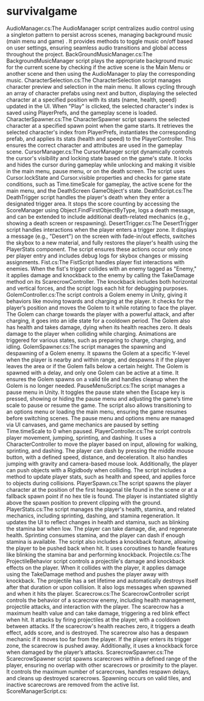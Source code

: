 # survivalgame
AudioManager.cs:The AudioManager script centralizes audio control using a singleton pattern to persist across scenes, managing background music (main menu and game) . It provides methods to toggle music on/off based on user settings, ensuring seamless audio transitions and global access throughout the project.
BackGroundMusicManager.cs:The BackgroundMusicManager script plays the appropriate background music for the current scene by checking if the active scene is the Main Menu or another scene and then using the AudioManager to play the corresponding music.
CharacterSelection.cs:The CharacterSelection script manages character preview and selection in the main menu. It allows cycling through an array of character prefabs using next and button, displaying the selected character at a specified position with its stats (name, health, speed) updated in the UI. When "Play" is clicked, the selected character's index is saved using PlayerPrefs, and the gameplay scene is loaded.
CharacterSpawner.cs:The CharacterSpawner script spawns the selected character at a specified spawn point when the game starts. It retrieves the selected character's index from PlayerPrefs, instantiates the corresponding prefab, and applies its stats (health and speed) to the PlayerController. This ensures the correct character and attributes are used in the gameplay scene.
CursorManager.cs:The CursorManager script dynamically controls the cursor's visibility and locking state based on the game's state. It locks and hides the cursor during gameplay while unlocking and making it visible in the main menu, pause menu, or on the death screen. The script uses Cursor.lockState and Cursor.visible properties and checks for game state conditions, such as Time.timeScale for gameplay, the active scene for the main menu, and the DeathScreen GameObject's state.
DeathScript.cs:The DeathTrigger script handles the player's death when they enter a designated trigger area. It stops the score counting by accessing the ScoreManager using Object.FindFirstObjectByType, logs a death message, and can be extended to include additional death-related mechanics (e.g., showing a death screen or respawning).
DesertTrigger.cs:The DesertTrigger script handles interactions when the player enters a trigger zone. It displays a message (e.g., "Desert") on the screen with fade-in/out effects, switches the skybox to a new material, and fully restores the player's health using the PlayerStats component. The script ensures these actions occur only once per player entry and includes debug logs for skybox changes or missing assignments.
Fist.cs:The FistScript handles player fist interactions with enemies. When the fist's trigger collides with an enemy tagged as "Enemy," it applies damage and knockback to the enemy by calling the TakeDamage method on its ScarecrowController. The knockback includes both horizontal and vertical forces, and the script logs each hit for debugging purposes.
GolemController.cs:The script controls a Golem enemy in Unity, giving it behaviors like moving towards and charging at the player. It checks for the player’s position and moves the Golem to it while rotating to face the player. The Golem can charge towards the player with a powerful attack, and after charging, it goes into an idle state for a cooldown period. The Golem also has health and takes damage, dying when its health reaches zero. It deals damage to the player when colliding while charging. Animations are triggered for various states, such as preparing to charge, charging, and idling.
GolemSpawner.cs:The script manages the spawning and despawning of a Golem enemy. It spawns the Golem at a specific Y-level when the player is nearby and within range, and despawns it if the player leaves the area or if the Golem falls below a certain height. The Golem is spawned with a delay, and only one Golem can be active at a time. It ensures the Golem spawns on a valid tile and handles cleanup when the Golem is no longer needed.
PauseMenuScript.cs:The script manages a pause menu in Unity. It toggles the pause state when the Escape key is pressed, showing or hiding the pause menu and adjusting the game’s time scale to pause or resume the game. The script also allows transitioning to an options menu or loading the main menu, ensuring the game resumes before switching scenes. The pause menu and options menu are managed via UI canvases, and game mechanics are paused by setting Time.timeScale to 0 when paused.
PlayerController.cs:The script controls player movement, jumping, sprinting, and dashing. It uses a CharacterController to move the player based on input, allowing for walking, sprinting, and dashing. The player can dash by pressing the middle mouse button, with a defined speed, distance, and deceleration. It also handles jumping with gravity and camera-based mouse look. Additionally, the player can push objects with a Rigidbody when colliding. The script includes a method to update player stats, such as health and speed, and applies force to objects during collisions.
PlayerSpawn.cs:The script spawns the player character at the position of the first hexagonal tile found in the scene or at a fallback spawn point if no hex tile is found. The player is instantiated slightly above the spawn position to prevent clipping with the ground.
PlayerStats.cs:The script manages the player's health, stamina, and related mechanics, including sprinting, dashing, and stamina regeneration. It updates the UI to reflect changes in health and stamina, such as blinking the stamina bar when low. The player can take damage, die, and regenerate health. Sprinting consumes stamina, and the player can dash if enough stamina is available. The script also includes a knockback feature, allowing the player to be pushed back when hit. It uses coroutines to handle features like blinking the stamina bar and performing knockback.
Projectile.cs:The ProjectileBehavior script controls a projectile's damage and knockback effects on the player. When it collides with the player, it applies damage using the TakeDamage method and pushes the player away with knockback. The projectile has a set lifetime and automatically destroys itself after that duration or upon collision. It also logs messages when spawned and when it hits the player.
Scarecrow.cs:The ScarecrowController script controls the behavior of a scarecrow enemy, including health management, projectile attacks, and interaction with the player. The scarecrow has a maximum health value and can take damage, triggering a red blink effect when hit. It attacks by firing projectiles at the player, with a cooldown between attacks. If the scarecrow's health reaches zero, it triggers a death effect, adds score, and is destroyed. The scarecrow also has a despawn mechanic if it moves too far from the player. If the player enters its trigger zone, the scarecrow is pushed away. Additionally, it uses a knockback force when damaged by the player’s attacks.
ScarecrowSpawner.cs:The ScarecrowSpawner script spawns scarecrows within a defined range of the player, ensuring no overlap with other scarecrows or proximity to the player. It controls the maximum number of scarecrows, handles respawn delays, and cleans up destroyed scarecrows. Spawning occurs on valid tiles, and inactive scarecrows are removed from the active list.
ScoreManagerScript.cs:
